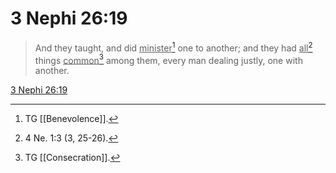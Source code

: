 # 3 Nephi 26:19

> And they taught, and did <u>minister</u>[^a] one to another; and they had <u>all</u>[^b] things <u>common</u>[^c] among them, every man dealing justly, one with another.

[3 Nephi 26:19](https://www.churchofjesuschrist.org/study/scriptures/bofm/3-ne/26?lang=eng&id=p19#p19)


[^a]: TG [[Benevolence]].
[^b]: 4 Ne. 1:3 (3, 25-26).
[^c]: TG [[Consecration]].
